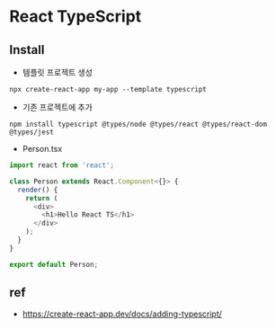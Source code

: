 # React TypeScript

## Install
- 템플릿 프로젝트 생성

```
npx create-react-app my-app --template typescript
```

- 기존 프로젝트에 추가

```
npm install typescript @types/node @types/react @types/react-dom @types/jest
```

- Person.tsx
```ts
import react from 'react';

class Person extends React.Component<{}> {
  render() {
    return (
      <div>
        <h1>Hello React TS</h1>
      </div>
    );
  }
}

export default Person;
```

## ref
- https://create-react-app.dev/docs/adding-typescript/
